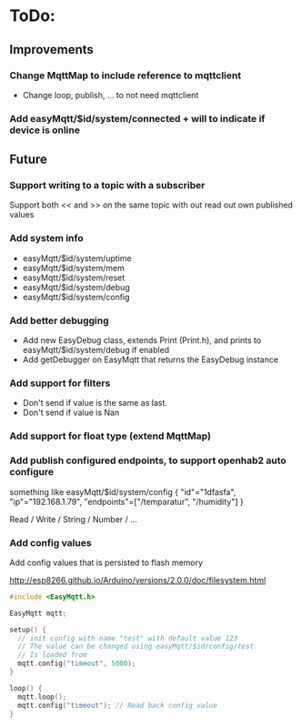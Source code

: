 # ToDo:

## Improvements

### Change MqttMap to include reference to mqttclient
 * Change loop, publish, ... to not need mqttclient

### Add easyMqtt/$id/system/connected + will to indicate if device is online

## Future

### Support writing to a topic with a subscriber
Support both << and >> on the same topic with out read out own published values

### Add system info
 * easyMqtt/$id/system/uptime
 * easyMqtt/$id/system/mem
 * easyMqtt/$id/system/reset
 * easyMqtt/$id/system/debug
 * easyMqtt/$id/system/config

### Add better debugging
 * Add new EasyDebug class, extends Print (Print.h), and prints to easyMqtt/$id/system/debug if enabled
 * Add getDebugger on EasyMqtt that returns the EasyDebug instance

### Add support for filters
 * Don't send if value is the same as last.
 * Don't send if value is Nan

### Add support for float type (extend MqttMap)

### Add publish configured endpoints, to support openhab2 auto configure
something like
easyMqtt/$id/system/config
{
  "id"="1dfasfa",
  "ip"="192.168.1.79",
  "endpoints"=["/temparatur", "/humidity"]
}

   Read / Write / String / Number / ...

### Add config values
Add config values that is persisted to flash memory

http://esp8266.github.io/Arduino/versions/2.0.0/doc/filesystem.html

```C++
#include <EasyMqtt.h>

EasyMqtt mqtt;

setup() {
  // init config with name "test" with default value 123
  // The value can be changed using easyMqtt/$id/config/test
  // Is loaded from 
  mqtt.config("timeout", 5000);  
}

loop() {
  mqtt.loop();
  mqtt.config("timeout"); // Read back config value
}

```
